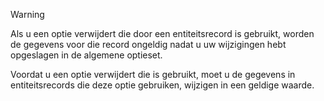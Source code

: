 > [!WARNING]
> Als u een optie verwijdert die door een entiteitsrecord is gebruikt, worden de gegevens voor die record ongeldig nadat u uw wijzigingen hebt opgeslagen in de algemene optieset.
>
>Voordat u een optie verwijdert die is gebruikt, moet u de gegevens in entiteitsrecords die deze optie gebruiken, wijzigen in een geldige waarde.